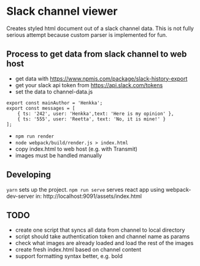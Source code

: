 # Slack channel viewer

Creates styled html document out of a slack channel data.
This is not fully serious attempt because custom parser is implemented for fun.

## Process to get data from slack channel to web host
- get data with https://www.npmjs.com/package/slack-history-export
- get your slack api token from https://api.slack.com/tokens
- set the data to channel-data.js

```
export const mainAuthor = 'Henkka';
export const messages = [
    { ts: '242', user: 'Henkka',text: 'Here is my opinion' }, 
    { ts: '555', user: 'Reetta', text: 'No, it is mine!' }
];
```

- `npm run render`
- `node webpack/build/render.js > index.html`
- copy index.html to web host (e.g. with Transmit)
- images must be handled manually

## Developing

`yarn` sets up the project.
`npm run serve` serves react app using webpack-dev-server in: http://localhost:9091/assets/index.html

## TODO
- create one script that syncs all data from channel to local directory
- script should take authentication token and channel name as params
- check what images are already loaded and load the rest of the images
- create fresh index.html based on channel content
- support formatting syntax better, e.g. bold
